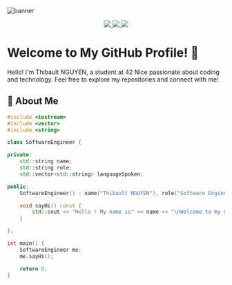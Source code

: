 ![banner](https://github.com/ThibaultNGUYEN26/ThibaultNGUYEN26/blob/main/githubBanner.png)

<div align="center">
  <p>
    <a href="https://profile.intra.42.fr/users/thibnguy">
      <img src="https://badgen.net/badge/42Nice/thibnguy/blue?cache=86400&icon=https://meta.intra.42.fr/images/42_logo.svg">
    </a>
    <a href="https://www.linkedin.com/in/thibaultnguyen/">
      <img src="https://badgen.net/badge/LinkedIn/Thibault NGUYEN/cyan?icon=chrome">
    </a>
    <img src="https://komarev.com/ghpvc/?username=ThibaultNGUYEN26&color=blueviolet">
  </p>
</div>

# Welcome to My GitHub Profile! 👋
Hello! I'm Thibault NGUYEN, a student at 42 Nice passionate about coding and technology. Feel free to explore my repositories and connect with me!

## 🚀 About Me

```cpp
#include <iostream>
#include <vector>
#include <string>

class SoftwareEngineer {

private:
    std::string name;
    std::string role;
    std::vector<std::string> languageSpoken;

public:
    SoftwareEngineer() : name("Thibault NGUYEN"), role("Software Engineer"), languageSpoken({"fr_FR", "en_US"}) {}

    void sayHi() const {
        std::cout << "Hello ! My name is" << name << "\nWelcome to my GitHub profile !" << std::endl;
    }

};

int main() {
    SoftwareEngineer me;
    me.sayHi();

    return 0;
}
```

